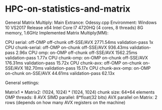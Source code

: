# HPC-on-statistics-and-matrix
General Matrix Multiply:
  Main Extrance: Odessy.cpp
Environment:
  Windows 10
  VS2017 Release x64
  Intel Core I7 4720HQ (4 cores, 8 threads)
  8G memory, 1.6GHz
Implemented Matrix Multiply(MM):

  CPU serial:          off-OMP     off-chunk     off-SSE/AVX    2771.54ms      validation-pass           1x
  CPU chunk-serial:    off-OMP     on-chunk      off-SSE/AVX     936.43ms      validation-pass        2.96x
  CPU omp:             on-OMP      off-chunk     off-SSE/AVX    1562.25ms      validation-pass        1.77x
  CPU chunk-omp:       on-OMP      on-chunk      off-SSE/AVX     176.31ms      validation-pass       15.72x
  CPU chunk-avx:       off-OMP     on-chunk      on-SSE/AVX      182.70ms      validation-pass       15.17x
  CPU chunk-avx-omp:   on-OMP      on-chunk      on-SSE/AVX       44.61ms      validation-pass       62.13x
  
General settings:

  Matrix1 \* Matrix2: (1024, 1024) \* (1024, 1024)
  chunk size: 64\*64 elements
  OMP threads: 8
  AVX SIMD parallel: 8\*float(32 bits)
  AVX parallel on Matrix: 2 rows (depends on how many AVX registers on the machine)
